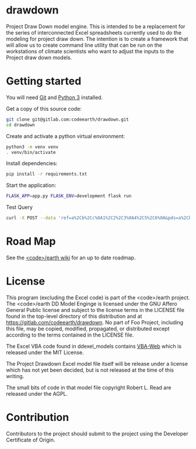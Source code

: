 # drawdown

Project Draw Down model engine. This is intended to be a replacement for the series of interconnected Excel spreadsheets currently used to do the modeling for project draw down. The intention is to create a framework that will allow us to create command line utility that can be run on the workstations of climate scientists who want to adjust the inputs to the Project draw down models. 

# Getting started

You will need [Git](https://git-scm.com/book/en/v2/Getting-Started-Installing-Git) and [Python 3](https://docs.python.org/3/using/index.html) installed.

Get a copy of this source code:

```sh
git clone git@gitlab.com:codeearth/drawdown.git
cd drawdown
```

Create and activate a python virtual environment:

```sh
python3 -m venv venv
. venv/bin/activate
```

Install dependencies:

```sh
pip install -r requirements.txt
```

Start the application:

```sh
FLASK_APP=app.py FLASK_ENV=development flask run
```

Test Query
```sh
curl -X POST --data 'ref=a%2Cb%2Cc%0A1%2C2%2C3%0A4%2C5%2C6%0A&pds=a%2Cb%2Cc%0A3%2C4%2C5%0A6%2C7%2C8%0A' 'http://127.0.0.1:5000/unitadoption'
```

# Road Map

See the [&lt;code&gt;/earth wiki](http://codeearth.net/wiki/index.php/Main_Page) for an up to date roadmap. 
# License
This program (excluding the Excel code) is part of the &lt;code&gt;/earth project. The &lt;code&gt;/earth DD Model Enginge is licensed under the GNU Affero General Public license and subject to the license terms in the LICENSE file found in the top-level directory of this distribution and at https://gitlab.com/codeearth/drawdown. No part of Foo Project, including this file, may be copied, modified, propagated, or distributed except according to the terms contained in the LICENSE file.

The Excel VBA code found in ddexel_models contains [VBA-Web](http://vba-tools.github.io/VBA-Web/) which is released under the MIT License.

The Project Drawdown Excel model file itself will be release under a license which has not yet been decided, but is not released at the time of this writing.

The small bits of code in that model file copyright Robert L. Read are released under the AGPL.

# Contribution

Contributors to the project should submit to the project using the Developer Certificate of Origin.